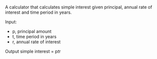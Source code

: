 A calculator that calculates simple interest given principal, annual rate of interest and time period in years.

Input:
- p, principal amount
- t, time period in years
- r, annual rate of interest

Output
   simple interest = p*t*r
